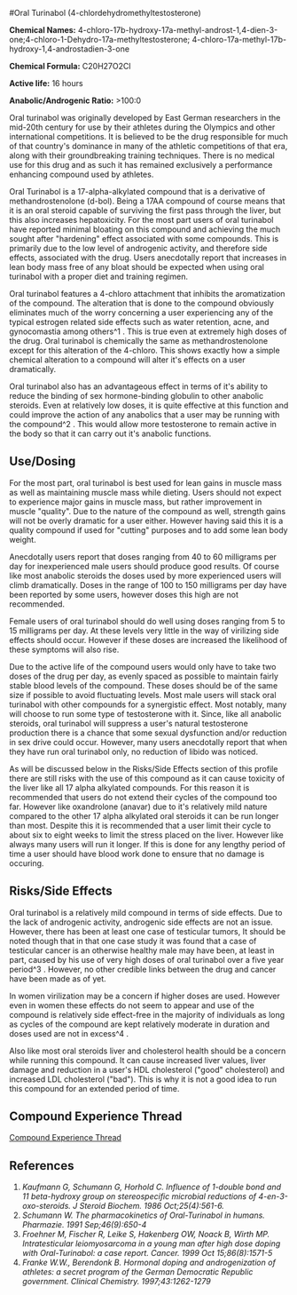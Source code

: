 #Oral Turinabol (4-chlordehydromethyltestosterone)

**Chemical Names:** 4-chloro-17b-hydroxy-17a-methyl-androst-1,4-dien-3-one;4-chloro-1-Dehydro-17a-methyltestosterone; 4-chloro-17a-methyl-17b-hydroxy-1,4-androstadien-3-one

**Chemical Formula:** C20H27O2Cl

**Active life:** 16 hours

**Anabolic/Androgenic Ratio:** &gt;100:0

Oral turinabol was originally developed by East German researchers in the mid-20th century for use by their athletes during the Olympics and other international competitions. It is believed to be the drug responsible for much of that country's dominance in many of the athletic competitions of that era, along with their groundbreaking training techniques. There is no medical use for this drug and as such it has remained exclusively a performance enhancing compound used by athletes. 

Oral Turinabol is a 17-alpha-alkylated compound that is a derivative of methandrostenolone (d-bol). Being a 17AA compound of course means that it is an oral steroid capable of surviving the first pass through the liver, but this also increases hepatoxicity. For the most part users of oral turinabol have reported minimal bloating on this compound and achieving the much sought after "hardening" effect associated with some compounds. This is primarily due to the low level of androgenic activity, and therefore side effects, associated with the drug. Users anecdotally report that increases in lean body mass free of any bloat should be expected when using oral turinabol with a proper diet and training regimen. 

Oral turinabol features a 4-chloro attachment that inhibits the aromatization of the compound. The alteration that is done to the compound obviously eliminates much of the worry concerning a user experiencing any of the typical estrogen related side effects such as water retention, acne, and gynocomastia among others^1 . This is true even at extremely high doses of the drug. Oral turinabol is chemically the same as methandrostenolone except for this alteration of the 4-chloro. This shows exactly how a simple chemical alteration to a compound will alter it's effects on a user dramatically. 

Oral turinabol also has an advantageous effect in terms of it's ability to reduce the binding of sex hormone-binding globulin to other anabolic steroids. Even at relatively low doses, it is quite effective at this function and could improve the action of any anabolics that a user may be running with the compound^2 . This would allow more testosterone to remain active in the body so that it can carry out it's anabolic functions. 

## Use/Dosing

For the most part, oral turinabol is best used for lean gains in muscle mass as well as maintaining muscle mass while dieting. Users should not expect to experience major gains in muscle mass, but rather improvement in muscle "quality". Due to the nature of the compound as well, strength gains will not be overly dramatic for a user either. However having said this it is a quality compound if used for "cutting" purposes and to add some lean body weight. 

Anecdotally users report that doses ranging from 40 to 60 milligrams per day for inexperienced male users should produce good results. Of course like most anabolic steroids the doses used by more experienced users will climb dramatically. Doses in the range of 100 to 150 milligrams per day have been reported by some users, however doses this high are not recommended.

Female users of oral turinabol should do well using doses ranging from 5 to 15 milligrams per day. At these levels very little in the way of virilizing side effects should occur. However if these doses are increased the likelihood of these symptoms will also rise. 

Due to the active life of the compound users would only have to take two doses of the drug per day, as evenly spaced as possible to maintain fairly stable blood levels of the compound. These doses should be of the same size if possible to avoid fluctuating levels. Most male users will stack oral turinabol with other compounds for a synergistic effect. Most notably, many will choose to run some type of testosterone with it. Since, like all anabolic steroids, oral turinabol will suppress a user's natural testosterone production there is a chance that some sexual dysfunction and/or reduction in sex drive could occur. However, many users anecdotally report that when they have run oral turinabol only, no reduction of libido was noticed.

As will be discussed below in the Risks/Side Effects section of this profile there are still risks with the use of this compound as it can cause toxicity of the liver like all 17 alpha alkylated compounds. For this reason it is recommended that users do not extend their cycles of the compound too far. However like oxandrolone (anavar) due to it's relatively mild nature compared to the other 17 alpha alkylated oral steroids it can be run longer than most. Despite this it is recommended that a user limit their cycle to about six to eight weeks to limit the stress placed on the liver. However like always many users will run it longer. If this is done for any lengthy period of time a user should have blood work done to ensure that no damage is occuring. 

## Risks/Side Effects

Oral turinabol is a relatively mild compound in terms of side effects. Due to the lack of androgenic activity, androgenic side effects are not an issue. However, there has been at least one case of testicular tumors, It should be noted though that in that one case study it was found that a case of testicular cancer is an otherwise healthy male may have been, at least in part, caused by his use of very high doses of oral turinabol over a five year period^3 . However, no other credible links between the drug and cancer have been made as of yet.

In women virilization may be a concern if higher doses are used. However even in women these effects do not seem to appear and use of the compound is relatively side effect-free in the majority of individuals as long as cycles of the compound are kept relatively moderate in duration and doses used are not in excess^4 . 

Also like most oral steroids liver and cholesterol health should be a concern while running this compound. It can cause increased liver values, liver damage and reduction in a user's HDL cholesterol ("good" cholesterol) and increased LDL cholesterol ("bad"). This is why it is not a good idea to run this compound for an extended period of time.

## Compound Experience Thread

[Compound Experience Thread](https://www.reddit.com/r/steroids/comments/hpaq69/compounds_turinabol_aka_tbol/)

## References

1. *Kaufmann G, Schumann G, Horhold C. Influence of 1-double bond and 11 beta-hydroxy group on stereospecific microbial reductions of 4-en-3-oxo-steroids. J Steroid Biochem. 1986 Oct;25(4):561-6.*
2. *Schumann W. The pharmacokinetics of Oral-Turinabol in humans. Pharmazie. 1991 Sep;46(9):650-4*
3. *Froehner M, Fischer R, Leike S, Hakenberg OW, Noack B, Wirth MP.
Intratesticular leiomyosarcoma in a young man after high dose doping with Oral-Turinabol: a case report. Cancer. 1999 Oct 15;86(8):1571-5*
4. *Franke W.W., Berendonk B. Hormonal doping and androgenization of athletes: a secret program of the German Democratic Republic government. Clinical Chemistry. 1997;43:1262-1279*